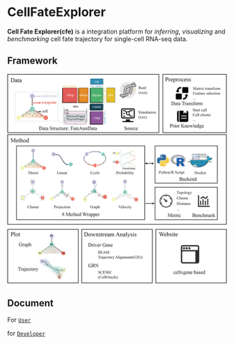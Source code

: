 # CellFateExplorer

**Cell Fate Explorer(cfe)** is a integration platform for *inferring*, *visualizing* and *benchmarking* cell fate trajectory for single-cell RNA-seq data.

## Framework

![](./docs/img/framework.png)

## Document

For [`User`](https://cellfateexplorer-cellfateexplorer.readthedocs-hosted.com/en/latest/api/)

for [`Developer`](https://cellfateexplorer-cellfateexplorer.readthedocs-hosted.com/en/latest/api/)
